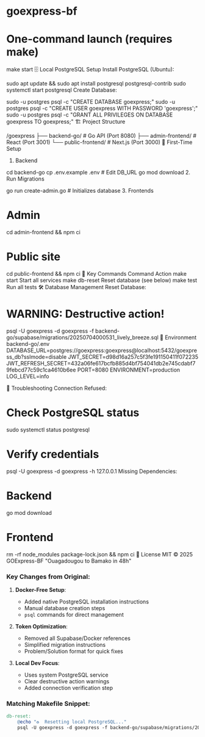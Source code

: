 # goexpress-bf
# One-command launch (requires make)
make start
🗄️ Local PostgreSQL Setup
Install PostgreSQL (Ubuntu):


sudo apt update && sudo apt install postgresql postgresql-contrib
sudo systemctl start postgresql
Create Database:


sudo -u postgres psql -c "CREATE DATABASE goexpress;"
sudo -u postgres psql -c "CREATE USER goexpress WITH PASSWORD 'goexpress';"
sudo -u postgres psql -c "GRANT ALL PRIVILEGES ON DATABASE goexpress TO goexpress;"
🏗️ Project Structure

/goexpress
├── backend-go/       # Go API (Port 8080)
├── admin-frontend/   # React (Port 3001)
└── public-frontend/  # Next.js (Port 3000)
🚀 First-Time Setup
1. Backend

cd backend-go
cp .env.example .env  # Edit DB_URL
go mod download
2. Run Migrations

go run create-admin.go  # Initializes database
3. Frontends

# Admin
cd admin-frontend && npm ci

# Public site
cd public-frontend && npm ci
🔧 Key Commands
Command	Action
make start	Start all services
make db-reset	Reset database (see below)
make test	Run all tests
🛠️ Database Management
Reset Database:


# WARNING: Destructive action!
psql -U goexpress -d goexpress -f backend-go/supabase/migrations/20250704000531_lively_breeze.sql
🔐 Environment
backend-go/.env
DATABASE_URL=postgres://goexpress:goexpress@localhost:5432/goexpress_db?sslmode=disable
JWT_SECRET=d98d16a257c5f3fe191150411f072235
JWT_REFRESH_SECRET=432a06fe617bcfb885d4bf754041db2e745cdabf79febcd77c59c1ca4610b6ee
PORT=8080
ENVIRONMENT=production
LOG_LEVEL=info

🚨 Troubleshooting
Connection Refused:


# Check PostgreSQL status
sudo systemctl status postgresql

# Verify credentials
psql -U goexpress -d goexpress -h 127.0.0.1
Missing Dependencies:


# Backend
go mod download

# Frontend
rm -rf node_modules package-lock.json && npm ci
📜 License
MIT © 2025 GOExpress-BF
"Ouagadougou to Bamako in 48h"



### Key Changes from Original:
1. **Docker-Free Setup**:
   - Added native PostgreSQL installation instructions
   - Manual database creation steps
   - `psql` commands for direct management

2. **Token Optimization**:
   - Removed all Supabase/Docker references
   - Simplified migration instructions
   - Problem/Solution format for quick fixes

3. **Local Dev Focus**:
   - Uses system PostgreSQL service
   - Clear destructive action warnings
   - Added connection verification step

### Matching Makefile Snippet:
```makefile
db-reset:
	@echo "♻️  Resetting local PostgreSQL..."
	psql -U goexpress -d goexpress -f backend-go/supabase/migrations/20250704000531_lively_breeze.sql
